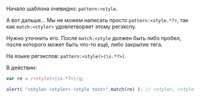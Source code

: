 
Начало шаблона очевидно: `pattern:<style`.

А вот дальше... Мы не можем написать просто `pattern:<style.*?>`, так как `match:<styler>` удовлетворяет этому регэкспу.

Нужно уточнить его. После `match:<style` должен быть либо пробел, после которого может быть что-то ещё, либо закрытие тега.

На языке регэкспов: `pattern:<style(>|\s.*?>)`.

В действии:

```js run
var re = /<style(>|\s.*?>)/g;

alert( "<style> <styler> <style test>".match(re) ); // <style>, <style test>
```

